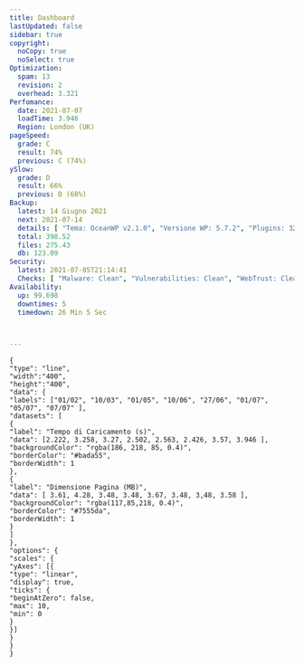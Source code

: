```yaml
---
title: Dashboard
lastUpdated: false
sidebar: true
copyright:
  noCopy: true
  noSelect: true
Optimization:
  spam: 13
  revision: 2
  overhead: 3.321
Perfomance:
  date: 2021-07-07
  loadTime: 3.946
  Region: London (UK)
pageSpeed:
  grade: C
  result: 74%
  previous: C (74%)
ySlow:
  grade: D
  result: 66%
  previous: D (68%)
Backup:
  latest: 14 Giugno 2021
  next: 2021-07-14
  details: [ "Tema: OceanWP v2.1.0", "Versione WP: 5.7.2", "Plugins: 32", "Numero di Posts: 0", "Commenti Approvati: 0" ]
  total: 398.52
  files: 275.43
  db: 123.09
Security:
  latest: 2021-07-05T21:14:41
  Checks: [ "Malware: Clean", "Vulnerabilities: Clean", "WebTrust: Clean" ]
Availability:
  up: 99.698
  downtimes: 5
  timedown: 26 Min 5 Sec



---
```


<main class="container d-flex flex-justify-between flex-column flex-sm-row  flex-md-items-start">

<section
class="color-bg-secondary my-2 p-md-4 p-sm-2 border rounded col-sm-12 mx-1 col-md-8 flex-1">
<PerfomanceHeader />
<div class="d-flex flex-wrap flex-justify-around flex-sm-items-center">
<pageSpeed /> <ySlow />
</div>

<ChartBox>

```chart
{
"type": "line",
"width":"400",
"height":"400",
"data": {
"labels": ["01/02", "10/03", "01/05", "10/06", "27/06", "01/07", "05/07", "07/07" ],
"datasets": [
{
"label": "Tempo di Caricamento (s)",
"data": [2.222, 3.258, 3.27, 2.502, 2.563, 2.426, 3.57, 3.946 ],
"backgroundColor": "rgba(186, 218, 85, 0.4)",
"borderColor": "#bada55",
"borderWidth": 1
},
{
"label": "Dimensione Pagina (MB)",
"data": [ 3.61, 4.28, 3.48, 3.48, 3.67, 3.48, 3,48, 3.58 ],
"backgroundColor": "rgba(117,85,218, 0.4)",
"borderColor": "#7555da",
"borderWidth": 1
}
]
},
"options": {
"scales": {
"yAxes": [{
"type": "linear",
"display": true,
"ticks": {
"beginAtZero": false,
"max": 10,
"min": 0
}
}]
}
}
}
```
</ChartBox>

<OptimizationWidget />

<DowntimeWidget class="col-sm-12 col-md-5" />


</section>


<section class="col-sm-12 col-md-3 mx-2">


<BackupCard />
<SecurityCard />

<ScanBot />

<UpdatesCard>

<PluginsTimeline />

</UpdatesCard>

</section>


</main>

<style>

div.theme-default-content:not(.custom) {
max-width: 100%;
}


</style>
